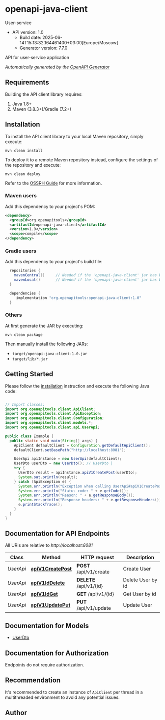 # openapi-java-client

User-service
- API version: 1.0
  - Build date: 2025-06-14T15:13:32.164461400+03:00[Europe/Moscow]
  - Generator version: 7.7.0

API for user-service application


*Automatically generated by the [OpenAPI Generator](https://openapi-generator.tech)*


## Requirements

Building the API client library requires:
1. Java 1.8+
2. Maven (3.8.3+)/Gradle (7.2+)

## Installation

To install the API client library to your local Maven repository, simply execute:

```shell
mvn clean install
```

To deploy it to a remote Maven repository instead, configure the settings of the repository and execute:

```shell
mvn clean deploy
```

Refer to the [OSSRH Guide](http://central.sonatype.org/pages/ossrh-guide.html) for more information.

### Maven users

Add this dependency to your project's POM:

```xml
<dependency>
  <groupId>org.openapitools</groupId>
  <artifactId>openapi-java-client</artifactId>
  <version>1.0</version>
  <scope>compile</scope>
</dependency>
```

### Gradle users

Add this dependency to your project's build file:

```groovy
  repositories {
    mavenCentral()     // Needed if the 'openapi-java-client' jar has been published to maven central.
    mavenLocal()       // Needed if the 'openapi-java-client' jar has been published to the local maven repo.
  }

  dependencies {
     implementation "org.openapitools:openapi-java-client:1.0"
  }
```

### Others

At first generate the JAR by executing:

```shell
mvn clean package
```

Then manually install the following JARs:

* `target/openapi-java-client-1.0.jar`
* `target/lib/*.jar`

## Getting Started

Please follow the [installation](#installation) instruction and execute the following Java code:

```java

// Import classes:
import org.openapitools.client.ApiClient;
import org.openapitools.client.ApiException;
import org.openapitools.client.Configuration;
import org.openapitools.client.models.*;
import org.openapitools.client.api.UserApi;

public class Example {
  public static void main(String[] args) {
    ApiClient defaultClient = Configuration.getDefaultApiClient();
    defaultClient.setBasePath("http://localhost:8081");

    UserApi apiInstance = new UserApi(defaultClient);
    UserDto userDto = new UserDto(); // UserDto | 
    try {
      UserDto result = apiInstance.apiV1CreatePost(userDto);
      System.out.println(result);
    } catch (ApiException e) {
      System.err.println("Exception when calling UserApi#apiV1CreatePost");
      System.err.println("Status code: " + e.getCode());
      System.err.println("Reason: " + e.getResponseBody());
      System.err.println("Response headers: " + e.getResponseHeaders());
      e.printStackTrace();
    }
  }
}

```

## Documentation for API Endpoints

All URIs are relative to *http://localhost:8081*

Class | Method | HTTP request | Description
------------ | ------------- | ------------- | -------------
*UserApi* | [**apiV1CreatePost**](docs/UserApi.md#apiV1CreatePost) | **POST** /api/v1/create | Create User
*UserApi* | [**apiV1IdDelete**](docs/UserApi.md#apiV1IdDelete) | **DELETE** /api/v1/{id} | Delete User by id
*UserApi* | [**apiV1IdGet**](docs/UserApi.md#apiV1IdGet) | **GET** /api/v1/{id} | Get User by id
*UserApi* | [**apiV1UpdatePut**](docs/UserApi.md#apiV1UpdatePut) | **PUT** /api/v1/update | Update User


## Documentation for Models

 - [UserDto](docs/UserDto.md)


<a id="documentation-for-authorization"></a>
## Documentation for Authorization

Endpoints do not require authorization.


## Recommendation

It's recommended to create an instance of `ApiClient` per thread in a multithreaded environment to avoid any potential issues.

## Author



